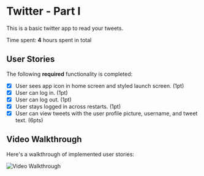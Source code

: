 # Twitter - Part I

This is a basic twitter app to read your tweets.

Time spent: **4** hours spent in total

## User Stories

The following **required** functionality is completed:

- [X] User sees app icon in home screen and styled launch screen. (1pt)
- [X] User can log in. (1pt)
- [X] User can log out. (1pt)
- [X] User stays logged in across restarts. (1pt)
- [X] User can view tweets with the user profile picture, username, and tweet text. (6pts)

## Video Walkthrough

Here's a walkthrough of implemented user stories:

<img src='http://g.recordit.co/q5iJAm7AAX.gif' title='Video Walkthrough' width='' alt='Video Walkthrough' />
